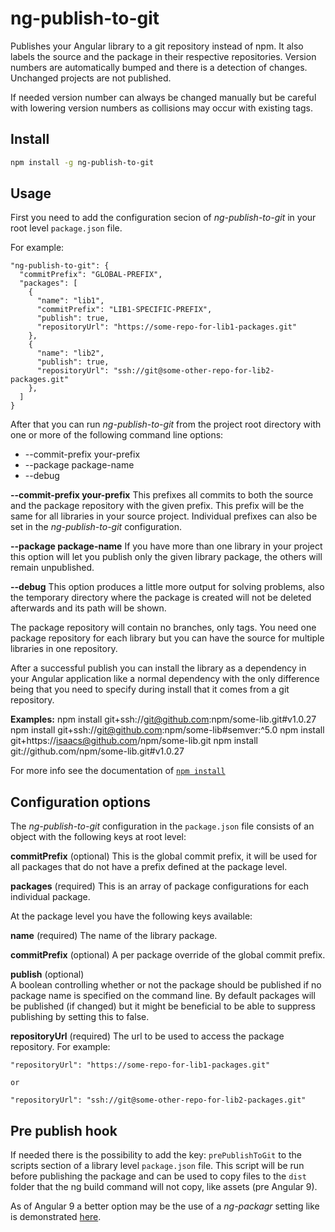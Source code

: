 # ng-publish-to-git

Publishes your Angular library to a git repository instead of npm. It also labels the source and the package in their respective repositories. Version numbers are automatically bumped and there is a detection of changes. Unchanged projects are not published.

If needed version number can always be changed manually but be careful with lowering version numbers as collisions may occur with existing tags.

## Install

```sh
npm install -g ng-publish-to-git
```

## Usage

First you need to add the configuration secion of _ng-publish-to-git_ in your root level `package.json` file.

For example:

```
"ng-publish-to-git": {
  "commitPrefix": "GLOBAL-PREFIX",
  "packages": [
    {
      "name": "lib1",
      "commitPrefix": "LIB1-SPECIFIC-PREFIX",
      "publish": true,
      "repositoryUrl": "https://some-repo-for-lib1-packages.git"
    },
    {
      "name": "lib2",
      "publish": true,
      "repositoryUrl": "ssh://git@some-other-repo-for-lib2-packages.git"
    },
  ]
}
```

After that you can run _ng-publish-to-git_ from the project root directory with one or more of the following command line options:

* --commit-prefix your-prefix
* --package package-name
* --debug

**--commit-prefix your-prefix**
This prefixes all commits to both the source and the package repository with the given prefix. This prefix will be the same for all libraries in your source project. Individual prefixes can also be set in the _ng-publish-to-git_ configuration.

**--package package-name**
If you have more than one library in your project this option will let you publish only the given library package, the others will remain unpublished.

**--debug**
This option produces a little more output for solving problems, also the temporary directory where the package is created will not be deleted afterwards and its path will be shown. 

The package repository will contain no branches, only tags. You need one package repository for each library but you can have the source for multiple libraries in one repository.

After a successful publish you can install the library as a dependency in your Angular application like a normal dependency with the only difference being that you need to specify during install that it comes from a git repository.

**Examples:**
npm install git+ssh://git@github.com:npm/some-lib.git#v1.0.27
npm install git+ssh://git@github.com:npm/some-lib#semver:^5.0
npm install git+https://isaacs@github.com/npm/some-lib.git
npm install git://github.com/npm/some-lib.git#v1.0.27

For more info see the documentation of [`npm install`](https://docs.npmjs.com/cli/install)

## Configuration options

The _ng-publish-to-git_ configuration in the `package.json` file consists of an object with the following keys at root level:

**commitPrefix** (optional)
This is the global commit prefix, it will be used for all packages that do not have a prefix defined at the package level.

**packages** (required)
This is an array of package configurations for each individual package.

At the package level you have the following keys available:

**name** (required)
The name of the library package.

**commitPrefix** (optional)
A per package override of the global commit prefix.

**publish** (optional)  
A boolean controlling whether or not the package should be published if no package name is specified on the command line. By default packages will be published (if changed) but it might be beneficial to be able to suppress publishing by setting this to false.

**repositoryUrl** (required)
The url to be used to access the package repository. For example:
```
"repositoryUrl": "https://some-repo-for-lib1-packages.git"

or

"repositoryUrl": "ssh://git@some-other-repo-for-lib2-packages.git"
```

## Pre publish hook
If needed there is the possibility to add the key: ```prePublishToGit``` to the scripts section of a library level `package.json` file. This script will be run before publishing the package and can be used to copy files to the `dist` folder that the ng build command will not copy, like assets (pre Angular 9).

As of Angular 9 a better option may be the use of a _ng-packagr_ setting like is demonstrated [here](https://github.com/ng-packagr/ng-packagr/blob/master/docs/copy-assets.md).
